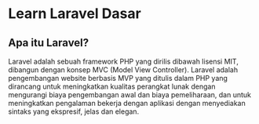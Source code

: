 # Learn Laravel Dasar
## Apa itu Laravel?
Laravel adalah sebuah framework PHP yang dirilis dibawah lisensi MIT, dibangun dengan konsep MVC (Model View Controller). Laravel adalah pengembangan website berbasis MVP yang ditulis dalam PHP yang dirancang untuk meningkatkan kualitas perangkat lunak dengan mengurangi biaya pengembangan awal dan biaya pemeliharaan, dan untuk meningkatkan pengalaman bekerja dengan aplikasi dengan menyediakan sintaks yang ekspresif, jelas dan elegan.
